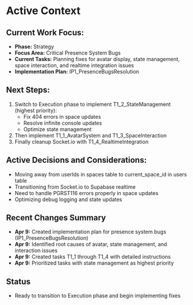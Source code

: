 # Active Context

## Current Work Focus:
- **Phase:** Strategy
- **Focus Area:** Critical Presence System Bugs
- **Current Tasks:** Planning fixes for avatar display, state management, space interaction, and realtime integration issues
- **Implementation Plan:** IP1_PresenceBugsResolution

## Next Steps:
1. Switch to Execution phase to implement T1_2_StateManagement (highest priority):
   - Fix 404 errors in space updates
   - Resolve infinite console updates
   - Optimize state management
2. Then implement T1_1_AvatarSystem and T1_3_SpaceInteraction
3. Finally cleanup Socket.io with T1_4_RealtimeIntegration

## Active Decisions and Considerations:
- Moving away from userIds in spaces table to current_space_id in users table
- Transitioning from Socket.io to Supabase realtime
- Need to handle PGRST116 errors properly in space updates
- Optimizing debug logging and state updates

## Recent Changes Summary
- **Apr 9:** Created implementation plan for presence system bugs (IP1_PresenceBugsResolution)
- **Apr 9:** Identified root causes of avatar, state management, and interaction issues
- **Apr 9:** Created tasks T1_1 through T1_4 with detailed instructions
- **Apr 9:** Prioritized tasks with state management as highest priority

## Status
- Ready to transition to Execution phase and begin implementing fixes
